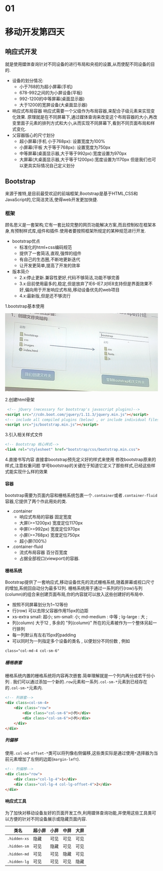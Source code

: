 # 01
# 移动开发第四天
## 响应式开发
就是使用媒体查询针对不同设备的进行布局和央视的设置,从而使配不同设备的目的.
+ 设备的划分情况:
    + 小于768的为超小屏幕(手机)
    + 678-992之间的为小屏设备(平板)
    + 992-1200的中等屏幕(桌面显示器)
    + 大于1200的宽屏设备(大桌面显示器)
+ 响应式布局容器
响应式需要一个父级作为布局容器,来配合子级元素来实现变化效果.
原理就是在不同屏幕下,通过媒体查询来改变这个布局容器的大小,再改变里面子元素的排列方式和大小,从而实现不同屏幕下,看到不同页面布局和样式变化.
+ 父容器版心的尺寸划分
    + 超小屏幕(手机 小于768px): 设置宽度为100%
    + 小屏幕(平板 大于等于768px): 设置宽度为750px
    + 中等屏幕(桌面显示器,大于等于992px):宽度设置为970px
    + 大屏幕(大桌面显示器,大于等于1200px):宽度设置为1170px
    但是我们也可以更具实际情况自己定义划分

## Bootstrap
来源于推特,是目前最受欢迎的前端框架,Bootstrap是基于HTML,CSS和JavaScript的,它简洁灵活,使得web开发更加快捷.
### 框架
顾名思义是一套架构,它有一套比较完整的网页功能解决方案,而且控制权在框架本身,有预制样式库,组件和插件.使用者要按照框架所规定的某种规范进行开发.
+ bootstrap优点
    + 标准化的html+css编码规范
    + 提供了一套简洁,直观,强悍的组件
    + 有自己的生态圈,不断地更新迭代
    + 让开发更简单,提高了开发的效率
+ 版本简介
    + 2.x:停止更新.兼容性更好,代码不够简洁,功能不够完善
    + 3.x:目前使用最多的,稳定,但是放弃了IE6-IE7.对IE8支持但是界面效果不好,偏向用于开发响应式布局,移动设备优先的web项目
    + 4.x:最新版,但是还不够流行


1.bootstrap基本使用

![](../img/bootstrap%E6%96%87%E4%BB%B6%E5%A4%B9.png)

2.创建html骨架
``` html
 <!-- jQuery (necessary for bootstrap's javascript plugins)-->
<script src="//cdn.boot.com/jquery/1.11.3/jquery.min.js"></script>
<!-- include all compiled plugins (below) , or include individual files as needed-->
<script src="js/bootstrap.min.js"></script>
```
3.引入相关样式文件
``` html
<!-- Bootstrap 核心样式-->
<link rel="stylesheet" href="bootstrap/css/bootstrap.min.css">
```
4.直接书写内容
直接拿bootstrap预先定义好的样式来使用
修改bootstrap原来的样式,注意权重问题
学号bootstrap的关键在于知道它定义了那些样式,已经这些样式能实现什么样的效果


#### 容器
bootstrap需要为页面内容和栅格系统包裹一个`.container`或者`.container-fluid`容器,它提供了两个作此用处的类.

+ .container
    + 响应式布局的容器 固定宽度
    + 大屏(>=1200px) 宽度定位1170px
    + 中屏(>=992px) 宽度定位970px
    + 小屏(>=768px) 宽度定位750px
    + 超小屏(100%)
+ .container-fluid
    + 流式布局容器 百分百宽度
    + 占据全部视口(viewport)的容器.

#### 栅格系统
Bootstrap提供了一套响应式,移动设备优先的流式栅格系统,随着屏幕或视口尺寸的增加,系统回自动分为最多12列.
栅格系统用于通过一系列的行(row)与列(column)的组合来创建页面布局,你的内容就可以放入这些创建好的布局中.
+ 按照不同屏幕划分为1~12等份
+ 行(row) 可以去除父容器作用15px的边距
+ xs-extra small: 超小; sm-small: 小; md-medium : 中等 ; lg-large : 大 ;
+ 列(column) 大于12 , 多余的 "列(column)" 所在的元素被作为一个整体另起一行排列
+ 每一列默认有左右15px的padding
+ 可以同时为一列指定多个设备的类名 , 以便划分不同份数 , 例如
``` html
class="col-md-4 col-sm-6"
```
##### 栅格嵌套
栅格系统内置的栅格系统将内容再次嵌套.简单理解就是一个列内再分成若干份小列 . 我们可以通过添加一个新的`.row`元素和一系列`.col-sm-*`元素到已经存在的`.col-sm-*`元素内.

```html
<!-- 列嵌套-->
<div class=col-sm-4>
	<div class="row">
		<div class="col-sm-6">小列</div>
		<div class="col-sm-6">小列</div>
	</div>
</div>
```
##### 列偏移

使用`.col-md-offset-*`类可以将列像右侧偏移,这些类实际是通过使用`*`选择器为当前元素增加了左侧的边距(`margin-left`).

``` html
<!-- 列偏移-->
<div class="row">
	<div class="col-lg-4">1</div>
	<div class="col-lg-4 col-lg-offset-4">2</div>
</div>
```

#### 响应式工具

为了加快对移动设备友好的页面开发工作,利用媒体查询功能,并使用这些工具类可以方便的针对不同设备展示或隐藏页面内容.

|类名|超小屏|小屏|中屏|大屏|
|-|-|-|-|-|
|`.hidden-xs`|隐藏|可见|可见|可见|
|`.hidden-sm`|可见|隐藏|可见|可见|
|`.hidden-md`|可见|可见|隐藏|可见|
|`.hidden-lg`|可见|可见|可见|隐藏|

